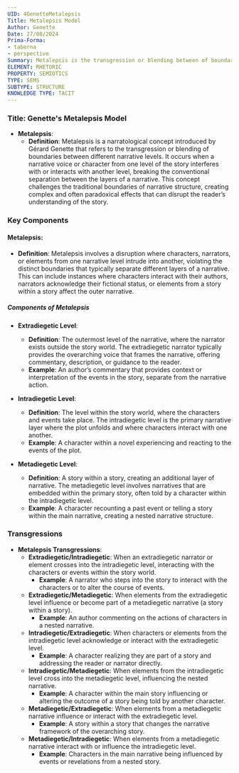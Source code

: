 ```yaml
---
UID: 4GenetteMetalepsis
Title: Metalepsis Model
Author: Genette
Date: 27/08/2024
Prima-Forma:
- taberna
- perspective
Summary: Metalepsis is the transgression or blending between of boundaries between different narrative levels
ELEMENT: RHETORIC
PROPERTY: SEMIOTICS 
TYPE: SEMS
SUBTYPE: STRUCTURE
KNOWLEDGE TYPE: TACIT
---
```


### Title: **Genette's Metalepsis Model**

- **Metalepsis**:
  - **Definition**: Metalepsis is a narratological concept introduced by Gérard Genette that refers to the transgression or blending of boundaries between different narrative levels. It occurs when a narrative voice or character from one level of the story interferes with or interacts with another level, breaking the conventional separation between the layers of a narrative. This concept challenges the traditional boundaries of narrative structure, creating complex and often paradoxical effects that can disrupt the reader’s understanding of the story.

### **Key Components**

#### **Metalepsis**:

  - **Definition**: Metalepsis involves a disruption where characters, narrators, or elements from one narrative level intrude into another, violating the distinct boundaries that typically separate different layers of a narrative. This can include instances where characters interact with their authors, narrators acknowledge their fictional status, or elements from a story within a story affect the outer narrative.

##### **Components of Metalepsis**

  - **Extradiegetic Level**:
    - **Definition**: The outermost level of the narrative, where the narrator exists outside the story world. The extradiegetic narrator typically provides the overarching voice that frames the narrative, offering commentary, description, or guidance to the reader.
    - **Example**: An author’s commentary that provides context or interpretation of the events in the story, separate from the narrative action.

  - **Intradiegetic Level**:
    - **Definition**: The level within the story world, where the characters and events take place. The intradiegetic level is the primary narrative layer where the plot unfolds and where characters interact with one another.
    - **Example**: A character within a novel experiencing and reacting to the events of the plot.

  - **Metadiegetic Level**:
    - **Definition**: A story within a story, creating an additional layer of narrative. The metadiegetic level involves narratives that are embedded within the primary story, often told by a character within the intradiegetic level.
    - **Example**: A character recounting a past event or telling a story within the main narrative, creating a nested narrative structure.

### **Transgressions**
  - **Metalepsis Transgressions**:
    - **Extradiegetic/Intradiegetic**: When an extradiegetic narrator or element crosses into the intradiegetic level, interacting with the characters or events within the story world.
      - **Example**: A narrator who steps into the story to interact with the characters or to alter the course of events.
    - **Extradiegetic/Metadiegetic**: When elements from the extradiegetic level influence or become part of a metadiegetic narrative (a story within a story).
      - **Example**: An author commenting on the actions of characters in a nested narrative.
    - **Intradiegetic/Extradiegetic**: When characters or elements from the intradiegetic level acknowledge or interact with the extradiegetic level.
      - **Example**: A character realizing they are part of a story and addressing the reader or narrator directly.
    - **Intradiegetic/Metadiegetic**: When elements from the intradiegetic level cross into the metadiegetic level, influencing the nested narrative.
      - **Example**: A character within the main story influencing or altering the outcome of a story being told by another character.
    - **Metadiegetic/Extradiegetic**: When elements from a metadiegetic narrative influence or interact with the extradiegetic level.
      - **Example**: A story within a story that changes the narrative framework of the overarching story.
    - **Metadiegetic/Intradiegetic**: When elements from a metadiegetic narrative interact with or influence the intradiegetic level.
      - **Example**: Characters in the main narrative being influenced by events or revelations from a nested story.
